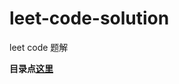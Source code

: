 # leet-code-solution
leet code 题解

**目录点[这里](https://github.com/yinabameguru/leet-code-solution/commits/master)**

